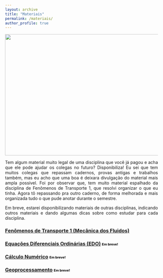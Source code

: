 ```yaml
---
layout: archive
title: "Materiais"
permalink: /materiais/
author_profile: true
---
```


<img src="https://nicolli.github.io/images/materiais_estudo.jpg" style="width:900px;height:400px;" align="middle"> 

<p align="justify">Tem algum material muito legal de uma disciplina que você já pagou e acha que ele pode ajudar os colegas no futuro? Disponibiliza! Eu sei que tem muitos colegas que repassam cadernos, provas antigas e trabalhos também, mas eu acho que uma boa é deixara divulgação do material mais ampla possível.
Foi por observar que, tem muito material espalhado da disciplina de Fenômenos de Transporte 1, que resolvi organizar o que eu tinha. Agora tô repassando pra outro caderno, de forma melhorada e mais organizada tudo o que pude anotar durante o semestre.</p> 
<p align="justify">Em breve, estarei disponibilizando materiais de outras disciplinas, indicando outros materiais e dando algumas dicas sobre como estudar para cada disciplina.</p>

### <span style="color:blue"> [Fenômenos de Transporte 1 (Mecânica dos Fluidos)](https://nicolli.github.io/materiais/fenomenosdetransporte1)</span>

### <span style="color:blue">[Equações Diferenciais Ordinárias (EDO)](https://nicolli.github.io/materiais/edo) <span style="font-size:11px;color:black">Em breve!</span></span>

### <span style="color:blue">[Cálculo Numérico](https://nicolli.github.io/materiais/cn) <span style="font-size:11px;color:black">Em breve!</span></span>

### <span style="color:blue">[Geoprocessamento](https://nicolli.github.io/materiais/geoprocessamento) <span style="font-size:11px;color:black">Em breve!</span></span>


